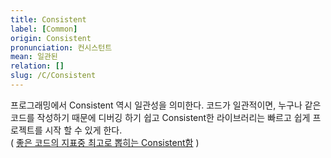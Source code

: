 ```yaml
---
title: Consistent
label: [Common]
origin: Consistent
pronunciation: 컨시스턴트
mean: 일관된
relation: []
slug: /C/Consistent
---
```


<content>


<p>프로그래밍에서 Consistent 역시 일관성을 의미한다. 코드가 일관적이면, 누구나 같은 코드를 작성하기 때문에 디버깅 하기 쉽고 Consistent한 라이브러리는 빠르고 쉽게 프로젝트를 시작 할 수 있게 한다.<br />
( <a href="https://medium.com/@jgefroh/why-consistency-is-one-of-the-top-indicators-of-good-code-352ba5d62020">좋은 코드의 지표중 최고로 뽑히는 Consistent함</a> )</p>


</content>
